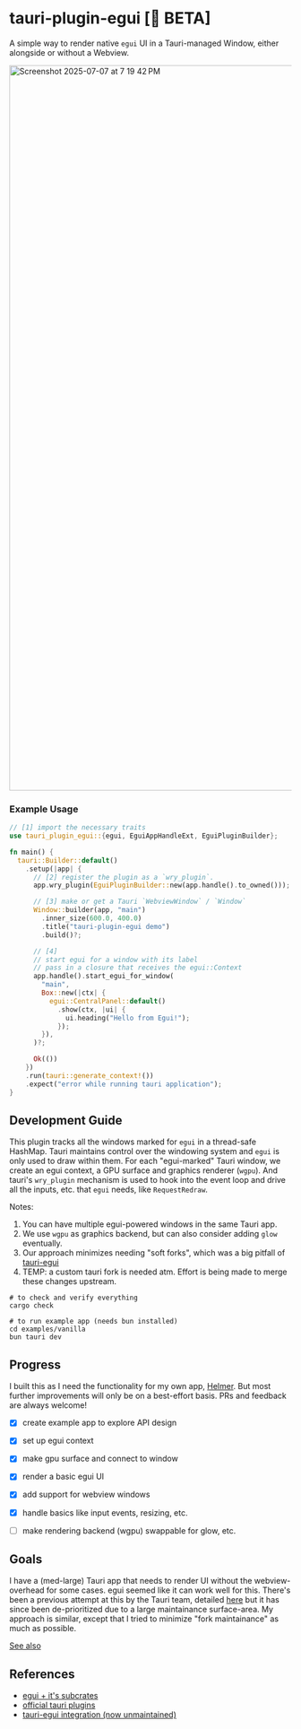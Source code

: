 # tauri-plugin-egui [🚧 BETA]

A simple way to render native `egui` UI in a Tauri-managed Window, either alongside or without a Webview.

<img width="1294" alt="Screenshot 2025-07-07 at 7 19 42 PM" src="https://github.com/user-attachments/assets/c56dcc60-6698-44f5-8941-ff6881e79d93" />

### Example Usage

```rust
// [1] import the necessary traits
use tauri_plugin_egui::{egui, EguiAppHandleExt, EguiPluginBuilder};

fn main() {
  tauri::Builder::default()
    .setup(|app| {
      // [2] register the plugin as a `wry_plugin`.
      app.wry_plugin(EguiPluginBuilder::new(app.handle().to_owned()));

      // [3] make or get a Tauri `WebviewWindow` / `Window`
      Window::builder(app, "main")
        .inner_size(600.0, 400.0)
        .title("tauri-plugin-egui demo")
        .build()?;

      // [4]
      // start egui for a window with its label
      // pass in a closure that receives the egui::Context
      app.handle().start_egui_for_window(
        "main",
        Box::new(|ctx| {
          egui::CentralPanel::default()
            .show(ctx, |ui| {
              ui.heading("Hello from Egui!");
            });
        }),
      )?;

      Ok(())
    })
    .run(tauri::generate_context!())
    .expect("error while running tauri application");
}
```

## Development Guide

This plugin tracks all the windows marked for `egui` in a thread-safe HashMap. Tauri maintains control over the windowing system and `egui` is only used to draw within them. For each "egui-marked" Tauri window, we create an egui context, a GPU surface and graphics renderer (`wgpu`). And tauri's `wry_plugin` mechanism is used to hook into the event loop and drive all the inputs, etc. that `egui` needs, like `RequestRedraw`.

Notes:
1. You can have multiple egui-powered windows in the same Tauri app.
2. We use `wgpu` as graphics backend, but can also consider adding `glow` eventually.
3. Our approach minimizes needing "soft forks", which was a big pitfall of [tauri-egui](https://github.com/tauri-apps/tauri/discussions/10089#discussion-6836749)
4. TEMP: a custom tauri fork is needed atm. Effort is being made to merge these changes upstream.


```shell
# to check and verify everything
cargo check

# to run example app (needs bun installed)
cd examples/vanilla
bun tauri dev
```


## Progress

I built this as I need the functionality for my own app, [Helmer](https://www.helmer.app). But most further improvements will only be on a best-effort basis. PRs and feedback are always welcome!

- [x] create example app to explore API design
- [x] set up egui context
- [x] make gpu surface and connect to window
- [x] render a basic egui UI
- [x] add support for webview windows
- [x] handle basics like input events, resizing, etc.
- [ ] make rendering backend (wgpu) swappable for glow, etc.


## Goals

I have a (med-large) Tauri app that needs to render UI without the webview-overhead for some cases. egui seemed like it can work well for this. There's been a previous attempt at this by the Tauri team, detailed [here](https://v2.tauri.app/blog/tauri-egui-0-1/) but it has since been de-prioritized due to a large maintainance surface-area. My approach is similar, except that I tried to minimize "fork maintainance" as much as possible.

[See also](https://github.com/clearlysid/egui-tao)


## References

- [egui + it's subcrates](https://github.com/emilk/egui)
- [official tauri plugins](https://github.com/tauri-apps/plugins-workspace)
- [tauri-egui integration (now unmaintained)](https://github.com/tauri-apps/tauri-egui)
